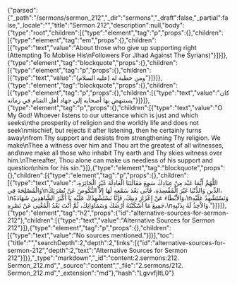 {"parsed":{"_path":"/sermons/sermon_212","_dir":"sermons","_draft":false,"_partial":false,"_locale":"","title":"Sermon 212","description":null,"body":{"type":"root","children":[{"type":"element","tag":"p","props":{},"children":[{"type":"element","tag":"em","props":{},"children":[{"type":"text","value":"About those who give up supporting right (Attempting To Moblise His\nFollowers For Jihad Against The Syrians)"}]}]},{"type":"element","tag":"blockquote","props":{},"children":[{"type":"element","tag":"p","props":{},"children":[{"type":"text","value":"ومن خطبة له (عليه السلام)"}]}]},{"type":"element","tag":"blockquote","props":{},"children":[{"type":"element","tag":"p","props":{},"children":[{"type":"text","value":"كان يستنهض بها أصحابه إلى جهاد أهل الشام في زمانه"}]}]},{"type":"element","tag":"p","props":{},"children":[{"type":"text","value":"O My God! Whoever listens to our utterance which is just and which seeks\nthe prosperity of religion and the worldly life and does not seek\nmischief, but rejects it after listening, then he certainly turns away\nfrom Thy support and desists from strengthening Thy religion. We make\nThee a witness over him and Thou art the greatest of all witnesses, and\nwe make all those who inhabit Thy earth and Thy skies witness over him.\nThereafter, Thou alone can make us needless of his support and question\nhim for his sin."}]},{"type":"element","tag":"blockquote","props":{},"children":[{"type":"element","tag":"p","props":{},"children":[{"type":"text","value":"اللَّهُمَّ أَيُّمَا عَبْد مِنْ عِبَادِكَ سَمِعَ مَقَالَتَنَا الْعَادِلَةَ غَيْرَ الْجَائِرَةِ، وَالْمُصْلِحَةَ فِي\nالدِّينِ وَالدُّنْيَا غَيْرَ الْمُفْسِدَةِ، فَأَبَى بَعْدَ سَمْعِهِ لَهَا إِلاَّ النُّكُوصَ عَنْ نُصْرَتِكَ،\nوَالاْبْطَاءَ عَنْ إِعْزَازِ دِينِكَ، فَإِنَّا نَسْتَشْهِدُكَ عَلَيْهِ يَا أَكْبَرَ الشَّاهِدِينَ شَهَادَةً،\nوَنَسْتَشْهِدُ عَلَيْهِ جَمِيعَ مَا اَسْكَنْتَهُ أَرْضَكَ وَسَمَاوَاتِكَ، ثُمَّ أَنْتَ بَعْدُ الْمُغْنِي عَنْ نَصْرِهِ،\nوَالاْخِذُ لَهُ بِذَنْبِهِ."}]}]},{"type":"element","tag":"h2","props":{"id":"alternative-sources-for-sermon-212"},"children":[{"type":"text","value":"Alternative Sources for Sermon 212"}]},{"type":"element","tag":"p","props":{},"children":[{"type":"text","value":"No sources mentioned."}]}],"toc":{"title":"","searchDepth":2,"depth":2,"links":[{"id":"alternative-sources-for-sermon-212","depth":2,"text":"Alternative Sources for Sermon 212"}]}},"_type":"markdown","_id":"content:2.sermons:212. Sermon_212.md","_source":"content","_file":"2.sermons/212. Sermon_212.md","_extension":"md"},"hash":"LgvvfjItL0"}